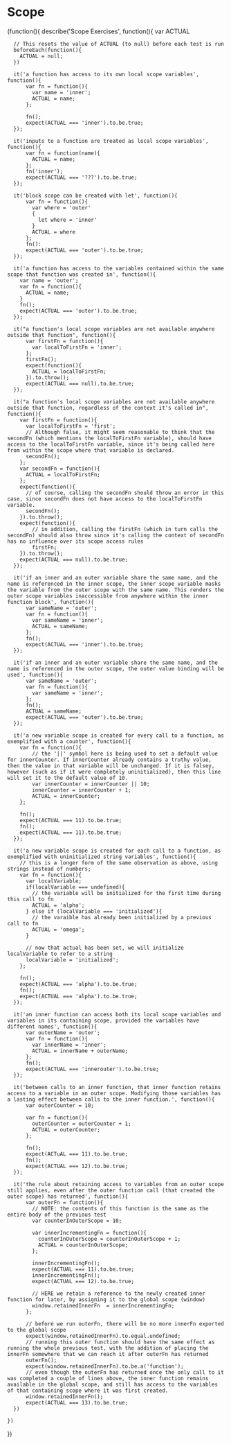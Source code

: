 # Scope

(function(){
    describe('Scope Exercises', function(){
      var ACTUAL

      // This resets the value of ACTUAL (to null) before each test is run
      beforeEach(function(){
        ACTUAL = null;
      })

      it('a function has access to its own local scope variables', function(){
          var fn = function(){
            var name = 'inner';
            ACTUAL = name;
          };

          fn();
          expect(ACTUAL === 'inner').to.be.true;
      });

      it('inputs to a function are treated as local scope variables', function(){
          var fn = function(name){
            ACTUAL = name;
          };
          fn('inner');
          expect(ACTUAL === '???').to.be.true;  
      });  

      it('block scope can be created with let', function(){
          var fn = function(){
            var where = 'outer'
            {
              let where = 'inner'
            }
            ACTUAL = where
          };
          fn():
          expect(ACTUAL === 'outer').to.be.true;
      });

      it('a function has access to the variables contained within the same scope that function was created in', function(){
        var name = 'outer';
        var fn = function(){
          ACTUAL = name;
        }
        fn();
        expect(ACTUAL === 'outer').to.be.true;
      });

      it("a function's local scope variables are not available anywhere outside that function", function(){
          var firstFn = function(){
            var localToFirstFn = 'inner';
          };
          firstFn();
          expect(function(){
            ACTUAL = localToFirstFn;
          }).to.throw();
          expect(ACTUAL === null).to.be.true;
      });

      it("a function's local scope variables are not available anywhere outside that function, regardless of the context it's called in", function(){
        var firstFn = function(){
          var localToFirstFn = 'first';
          // Although false, it might seem reasonable to think that the secondFn (which mentions the localToFirstFn variable), should have access to the localToFirstFn variable, since it's being called here from within the scope where that variable is declared.
          secondFn();
        };
        var secondFn = function(){
          ACTUAL = localToFirstFn;
        };
        expect(function(){
          // of course, calling the secondFn should throw an error in this case, since secondFn does not have access to the localToFirstFn variable.
          secondFn();
        }).to.throw();
        expect(function(){
            // in addition, calling the firstFn (which in turn calls the secondFn) should also throw since it's calling the context of secondFn has no influence over its scope access rules
            firstFn;
        }).to.throw();
        expect(ACTUAL === null).to.be.true;
      });

      it('if an inner and an outer variable share the same name, and the name is referenced in the inner scope, the inner scope variable masks the variable from the outer scope with the same name. This renders the outer scope variables inaccessible from anywhere within the inner function block', function(){
          var sameName = 'outer';
          var fn = function(){
            var sameName = 'inner';
            ACTUAL = sameName;
          };
          fn();
          expect(ACTUAL === 'inner').to.be.true;
      });

      it('if an inner and an outer variable share the same name, and the name is referenced in the outer scope, the outer value binding will be used', function(){
          var sameName = 'outer';
          var fn = function(){
            var sameName = 'inner';
          };
          fn();
          ACTUAL = sameName;
          expect(ACTUAL === 'outer').to.be.true;
      });

      it('a new variable scope is created for every call to a function, as exemplified with a counter', function(){
        var fn = function(){
            // the '||' symbol here is being used to set a default value for innerCounter. If innerCounter already contains a truthy value, then the value in that variable will be unchanged. If it is falsey, however (such as if it were completely uninitialized), then this line will set it to the default value of 10.
            var innerCounter = innerCounter || 10;
            innerCounter = innerCounter + 1;
            ACTUAL = innerCounter;
        };

        fn();
        expect(ACTUAL === 11).to.be.true;
        fn();
        expect(ACTUAL === 11).to.be.true;
      });

      it('a new variable scope is created for each call to a function, as exemplified with uninitialized string variables', function(){
        // this is a longer form of the same observation as above, using strings instead of numbers;
        var fn = function(){
          var localVariable;
          if(localVariable === undefined){
            // the variable will be initialized for the first time during this call to fn
            ACTUAL = 'alpha';
          } else if (localVariable === 'initialized'){
            // the varaible has already been initialized by a previous call to fn
            ACTUAL = 'omega';
          }

          // now that actual has been set, we will initialize localVariable to refer to a string
          localVariable = 'initialized';
        };

        fn();
        expect(ACTUAL === 'alpha').to.be.true;
        fn();
        expect(ACTUAL === 'alpha').to.be.true;
      });

      it('an inner function can access both its local scope variables and variables in its containing scope, provided the variables have different names', function(){
          var outerName = 'outer';
          var fn = function(){
            var innerName = 'inner';
            ACTUAL = innerName + outerName;
          };
          fn();
          expect(ACTUAL === 'innerouter').to.be.true;
      });

      it('between calls to an inner function, that inner function retains access to a variable in an outer scope. Modifying those variables has a lasting effect between calls to the inner function.', function(){
          var outerCounter = 10;

          var fn = function(){
            outerCounter = outerCounter + 1;
            ACTUAL = outerCounter;
          };

          fn();
          expect(ACTuAL === 11).to.be.true;
          fn();
          expect(ACTUAL === 12).to.be.true;
      });

      it('the rule about retaining access to variables from an outer scope still applies, even after the outer function call (that created the outer scope) has returned', function(){
          var outerFn = function(){
            // NOTE: the contents of this function is the same as the entire body of the previous test
            var counterInOuterScope = 10;

            var innerIncrementingFn = function(){
              counterInOuterScope = counterInOuterScope + 1;
              ACTUAL = counterInOuterScope;
            };

            innerIncrementingFn();
            expect(ACTUAL === 11).to.be.true;
            innerIncrementingFn();
            expect(ACTUAL === 12).to.be.true;

            // HERE we retain a reference to the newly created inner function for later, by assigning it to the global scope (window)
            window.retainedInnerFn  = innerIncrementingFn;
          };

          // before we run outerFn, there will be no more innerFn exported to the global scope
          expect(window.retainedInnerFn).to.equal.undefined;
          // running this outer function should have the same effect as running the whole previous test, with the addition of placing the innerFn somewhere that we can reach it after outerFn has returned
          outerFn();
          expect(window.retainedInnerFn).to.be.a('function');
          // even though the outerFn has returned once the only call to it was completed a couple of lines above, the inner function remains available in the global scope, and still has access to the variables of that containing scope where it was first created.
          window.retainedInnerFn();
          expect(ACTUAL === 13).to.be.true;
      })

    })
})
